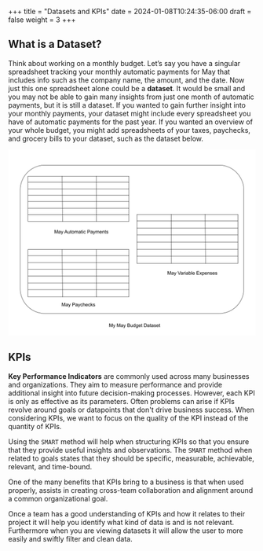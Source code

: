 +++
title = "Datasets and KPIs"
date = 2024-01-08T10:24:35-06:00
draft = false
weight = 3
+++

## What is a Dataset?

Think about working on a monthly budget. Let’s say you have a singular spreadsheet tracking your monthly automatic payments for May that includes info such as the company name, the amount, and the date. Now just this one spreadsheet alone could be a **dataset**. It would be small and you may not be able to gain many insights from just one month of automatic payments, but it is still a dataset. If you wanted to gain further insight into your monthly payments, your dataset might include every spreadsheet you have of automatic payments for the past year. If you wanted an overview of your whole budget, you might add spreadsheets of your taxes, paychecks, and grocery bills to your dataset, such as the dataset below.

![Diagram of a dataset with spreadsheets of automatic payments, variable expenses, and paychecks for the month of may](pictures/diagramDataset.png?classes=border)

## KPIs

**Key Performance Indicators** are commonly used across many businesses and organizations. They aim to measure performance and provide additional insight into future decision-making processes. However, each KPI is only as effective as its parameters. Often problems can arise if KPIs revolve around goals or datapoints that don't drive business success. When considering KPIs, we want to focus on the quality of the KPI instead of the quantity of KPIs.

Using the `SMART` method will help when structuring KPIs so that you ensure that they provide useful insights and observations. The `SMART` method when related to goals states that they should be specific, measurable, achievable, relevant, and time-bound.

One of the many benefits that KPIs bring to a business is that when used properly, assists in creating cross-team collaboration and alignment around a common organizational goal.

Once a team has a good understanding of KPIs and how it relates to their project it will help you identify what kind of data is and is not relevant. Furthermore when you are viewing datasets it will allow the user to more easily and swiftly filter and clean data.